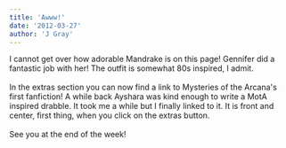 ```yaml
---
title: 'Awww!'
date: '2012-03-27'
author: 'J Gray'
---
```


I cannot get over how adorable Mandrake is on this page! Gennifer did a fantastic job with her! The outfit is somewhat 80s inspired, I admit. <br><br>In the extras section you can now find a link to Mysteries of the Arcana's first fanfiction! A while back Ayshara was kind enough to write a MotA inspired drabble. It took me a while but I finally linked to it. It is front and center, first thing, when you click on the extras button.<br><br>See you at the end of the week!<br>


